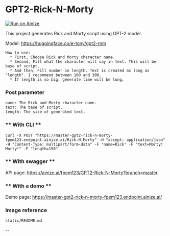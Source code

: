 # GPT2-Rick-N-Morty

[![Run on Ainize](https://ainize.ai/images/run_on_ainize_button.svg)](https://ainize.web.app/redirect?git_repo=https://github.com/fpem123/GPT2-Rick-N-Morty)

This project generates Rick and Morty script using GPT-2 model.

Model: https://huggingface.co/e-tony/gpt2-rnm

    How to use:
      * First, Choose Rick and Morty character name.
      * Second, Fill what the character will say in text. This will be base of script.
      * And then, Fill number in length. Text is created as long as "length". I recommend between 100 and 300.
      * If length is so big, generate time will be long.

### Post parameter
    
    name: The Rick and Morty character name.
    text: The base of script.
    length: The size of generated text.

### ** With CLI **

    curl -X POST "https://master-gpt2-rick-n-morty-fpem123.endpoint.ainize.ai/Rick-N-Morty" -H "accept: application/json" -H "Content-Type: multipart/form-data" -F "name=Rick" -F "text=Morty! Morty!" -F "length=150"

### ** With swagger **

API page: https://ainize.ai/fpem123/GPT2-Rick-N-Morty?branch=master

### ** With a demo **

Demo page: https://master-gpt2-rick-n-morty-fpem123.endpoint.ainize.ai/

### Image reference

    static/README.md

--